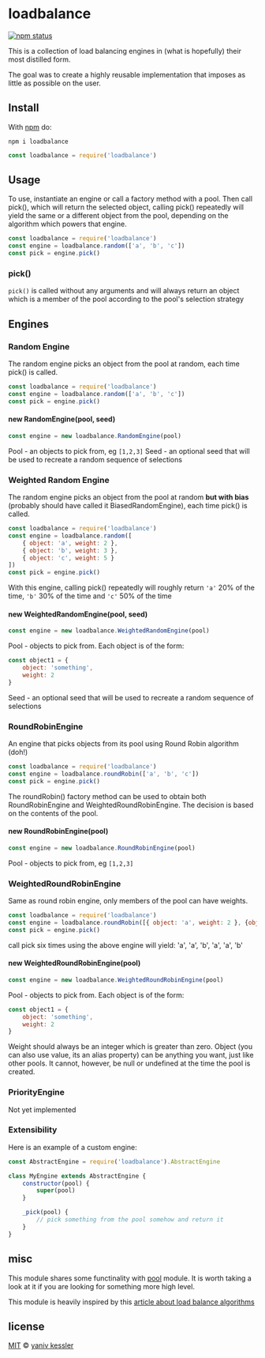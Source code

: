 # loadbalance

[![npm status](http://img.shields.io/npm/v/loadbalance.svg?style=flat-square)](https://www.npmjs.org/package/loadbalance)

This is a collection of load balancing engines in (what is hopefully) their most distilled form. 

The goal was to create a highly reusable implementation that imposes as little as possible on the user.

## Install

With [npm](https://npmjs.org) do:

`npm i loadbalance`

```js
const loadbalance = require('loadbalance')
```

## Usage
To use, instantiate an engine or call a factory method with a pool. Then call pick(), which will return the selected object, calling pick() repeatedly will yield the same or a different object from the pool, depending on the algorithm which powers that engine.

```javascript
const loadbalance = require('loadbalance')
const engine = loadbalance.random(['a', 'b', 'c'])
const pick = engine.pick()
```

### pick()
`pick()` is called without any arguments and will always return an object which is a member of the pool according to the pool's selection strategy

## Engines

### Random Engine
The random engine picks an object from the pool at random, each time pick() is called.

```javascript
const loadbalance = require('loadbalance')
const engine = loadbalance.random(['a', 'b', 'c'])
const pick = engine.pick()
```

#### new RandomEngine(pool, seed)
```javascript
const engine = new loadbalance.RandomEngine(pool)
```
Pool - an objects to pick from, eg ```[1,2,3]```
Seed - an optional seed that will be used to recreate a random sequence of selections

### Weighted Random Engine
The random engine picks an object from the pool at random **but with bias** (probably should have called it BiasedRandomEngine), each time pick() is called.

```javascript
const loadbalance = require('loadbalance')
const engine = loadbalance.random([
    { object: 'a', weight: 2 }, 
    { object: 'b', weight: 3 }, 
    { object: 'c', weight: 5 }
])
const pick = engine.pick()
```
With this engine, calling pick() repeatedly will roughly return `'a'` 20% of the time, `'b'` 30% of the time and `'c'` 50% of the time

#### new WeightedRandomEngine(pool, seed)
```javascript
const engine = new loadbalance.WeightedRandomEngine(pool)
```

Pool - objects to pick from. Each object is of the form:
```javascript
const object1 = {
    object: 'something',
    weight: 2
}
```

Seed - an optional seed that will be used to recreate a random sequence of selections

### RoundRobinEngine
An engine that picks objects from its pool using Round Robin algorithm (doh!)

```javascript
const loadbalance = require('loadbalance')
const engine = loadbalance.roundRobin(['a', 'b', 'c'])
const pick = engine.pick()
```

The roundRobin() factory method can be used to obtain both RoundRobinEngine and WeightedRoundRobinEngine. The decision is based on the contents of the pool.

#### new RoundRobinEngine(pool)
```javascript
const engine = new loadbalance.RoundRobinEngine(pool)
```
Pool - objects to pick from, eg ```[1,2,3]```

### WeightedRoundRobinEngine
Same as round robin engine, only members of the pool can have weights. 

```javascript
const loadbalance = require('loadbalance')
const engine = loadbalance.roundRobin([{ object: 'a', weight: 2 }, {object: 'b', weight: 1 }])
const pick = engine.pick()
```

call pick six times using the above engine will yield: 'a', 'a', 'b', 'a', 'a', 'b'

#### new WeightedRoundRobinEngine(pool)
```javascript
const engine = new loadbalance.WeightedRoundRobinEngine(pool)
```
Pool - objects to pick from. Each object is of the form:
```javascript
const object1 = {
    object: 'something',
    weight: 2
}
```

Weight should always be an integer which is greater than zero. 
Object (you can also use value, its an alias property) can be anything you want, just like other pools. It cannot, however, be null or undefined at the time the pool is created.

### PriorityEngine
Not yet implemented

### Extensibility
Here is an example of a custom engine:
```javascript
const AbstractEngine = require('loadbalance').AbstractEngine

class MyEngine extends AbstractEngine {
    constructor(pool) {
        super(pool)
    }

    _pick(pool) {
        // pick something from the pool somehow and return it
    }
}

```

## misc

This module shares some functinality with [pool](https://github.com/coopernurse/node-pool) module. It is worth taking a look at it if you are looking for something more high level.

This module is heavily inspired by this [article about load balance algorithms](https://devcentral.f5.com/articles/intro-to-load-balancing-for-developers-ndash-the-algorithms)


## license

[MIT](http://opensource.org/licenses/MIT) © [yaniv kessler](blog.yanivkessler.com)
